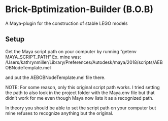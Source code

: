 Brick-Bptimization-Builder (B.O.B)
=====================================

A Maya-plugin for the construction of stable LEGO models

Setup
---------

Get the Maya script path on your computer by running “getenv MAYA_SCRIPT_PATH” 
Ex. mine was:
/Users/kathrynmiller/Library/Preferences/Autodesk/maya/2018/scripts/AEBOBNodeTemplate.mel

and put the AEBOBNodeTemplate.mel file there.

NOTE: For some reason, only this original script path works. I tried setting the path to also look in the project folder with the Maya.env file but that didn’t work for me even though Maya now lists it as a recognized path. 

In theory you should be able to set the script path on your computer but mine refuses to recognize anything but the original.
